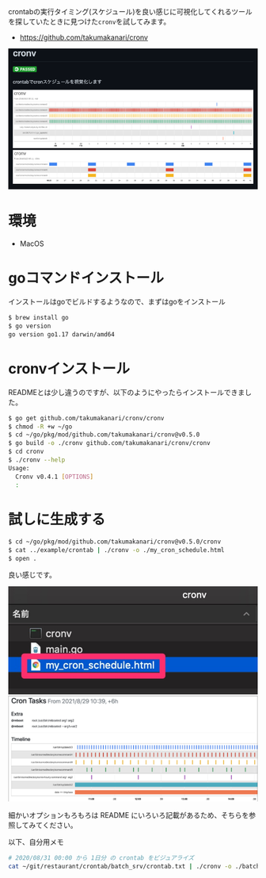 crontabの実行タイミング(スケジュール)を良い感じに可視化してくれるツールを探していたときに見つけた`cronv`を試してみます。

* https://github.com/takumakanari/cronv

![](./images/cronv/cronv_overview.png)

# 環境
* MacOS

# goコマンドインストール

インストールはgoでビルドするようなので、まずはgoをインストール

```bash
$ brew install go
$ go version
go version go1.17 darwin/amd64
```

# cronvインストール

READMEとは少し違うのですが、以下のようにやったらインストールできました。

```bash
$ go get github.com/takumakanari/cronv/cronv
$ chmod -R +w ~/go
$ cd ~/go/pkg/mod/github.com/takumakanari/cronv@v0.5.0
$ go build -o ./cronv github.com/takumakanari/cronv/cronv
$ cd cronv
$ ./cronv --help
Usage:
  Cronv v0.4.1 [OPTIONS]
  :
```

# 試しに生成する

```bash
$ cd ~/go/pkg/mod/github.com/takumakanari/cronv@v0.5.0/cronv
$ cat ../example/crontab | ./cronv -o ./my_cron_schedule.html
$ open .
```

良い感じです。

![](./images/cronv/open.jpg)
![](./images/cronv/result.png)

細かいオプションもろもろは README にいろいろ記載があるため、そちらを参照してみてください。

以下、自分用メモ

```bash
# 2020/08/31 00:00 から 1日分 の crontab をビジュアライズ
cat ~/git/restaurant/crontab/batch_srv/crontab.txt | ./cronv -o ./batch_srv.html -w 180  --from-date '2020/08/31' --from-time '00:00' -d 1d --title batch_srv
```
